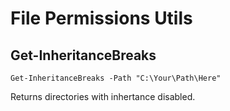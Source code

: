 # File Permissions Utils

## Get-InheritanceBreaks

```Get-InheritanceBreaks -Path "C:\Your\Path\Here"```

Returns directories with inhertance disabled.